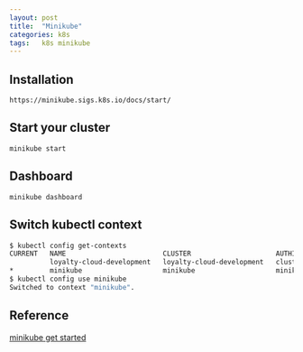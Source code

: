 ```yaml
---
layout: post
title:  "Minikube"
categories: k8s
tags:   k8s minikube
---
```


## Installation

```
https://minikube.sigs.k8s.io/docs/start/
```
## Start your cluster

```
minikube start
```

## Dashboard

```
minikube dashboard
```

## Switch kubectl context

```bash
$ kubectl config get-contexts
CURRENT   NAME                        CLUSTER                     AUTHINFO                                                          NAMESPACE
          loyalty-cloud-development   loyalty-cloud-development   clusterUser_loyalty-cloud-development_loyalty-cloud-development   
*         minikube                    minikube                    minikube                                                          default
$ kubectl config use minikube
Switched to context "minikube".
```


## Reference

[minikube get started](https://minikube.sigs.k8s.io/docs/start/)